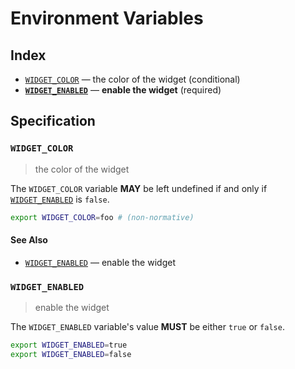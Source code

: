 # Environment Variables

## Index

- [`WIDGET_COLOR`] — the color of the widget (conditional)
- **[`WIDGET_ENABLED`]** — **enable the widget** (required)

## Specification

### `WIDGET_COLOR`

> the color of the widget

The `WIDGET_COLOR` variable **MAY** be left undefined if and only if
[`WIDGET_ENABLED`] is `false`.

```bash
export WIDGET_COLOR=foo # (non-normative)
```

#### See Also

- [`WIDGET_ENABLED`] — enable the widget

### `WIDGET_ENABLED`

> enable the widget

The `WIDGET_ENABLED` variable's value **MUST** be either `true` or `false`.

```bash
export WIDGET_ENABLED=true
export WIDGET_ENABLED=false
```

<!-- references -->

[`widget_color`]: #WIDGET_COLOR
[`widget_enabled`]: #WIDGET_ENABLED
